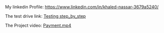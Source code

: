 My linkedin Profile:
https://www.linkedin.com/in/khaled-nassar-3679a5240/ 


The test drive link:
[Testing step_by_step](https://drive.google.com/drive/folders/1Ef-yxw2cC1cPBid_fm-LmXo1fer2CHwx?usp=sharing)

The Project video:
[Payment.mp4](https://drive.google.com/file/d/1V2LBAYc4olawrZDNXXQ4lNXVebQTKu0y/view?usp=drive_link)
